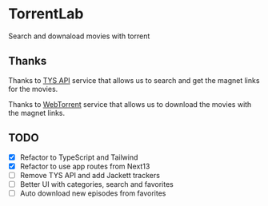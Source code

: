 # TorrentLab

Search and downaload movies with torrent

## Thanks

Thanks to [TYS API](https://yts.mx/api) service that allows us to search and get the magnet links for the movies.

Thanks to [WebTorrent](https://github.com/webtorrent/webtorrent) service that allows us to download the movies with the magnet links.

## TODO

- [x] Refactor to TypeScript and Tailwind
- [x] Refactor to use app routes from Next13
- [ ] Remove TYS API and add Jackett trackers
- [ ] Better UI with categories, search and favorites
- [ ] Auto download new episodes from favorites
